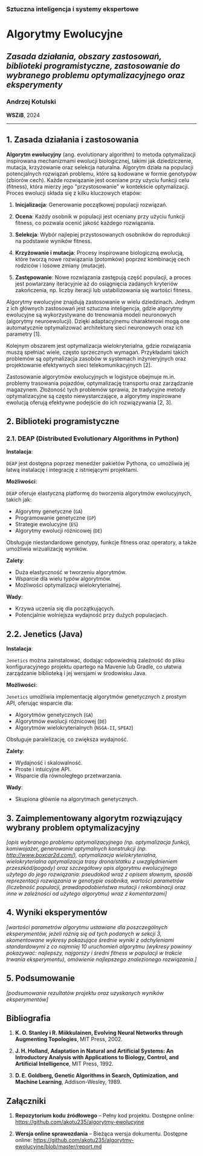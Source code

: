 ### Sztuczna inteligencja i systemy ekspertowe
# Algorytmy Ewolucyjne
## *Zasada działania, obszary zastosowań, biblioteki programistyczne, zastosowanie do wybranego problemu optymalizacyjnego oraz eksperymenty*
### **Andrzej Kotulski**
**WSZiB**, 2024

---


## 1. Zasada działania i zastosowania
**Algorytm ewolucyjny** (ang. evolutionary algorithm) to metoda optymalizacji inspirowana mechanizmami ewolucji biologicznej, takimi jak dziedziczenie, mutacja, krzyżowanie oraz selekcja naturalna. Algorytm działa na populacji potencjalnych rozwiązań problemu, które są kodowane w formie genotypów (zbiorów cech). Każde rozwiązanie jest oceniane przy użyciu funkcji celu (fitness), która mierzy jego "przystosowanie" w kontekście optymalizacji. Proces ewolucji składa się z kilku kluczowych etapów:

1.	**Inicjalizacja**: Generowanie początkowej populacji rozwiązań.

2. **Ocena**: Każdy osobnik w populacji jest oceniany przy użyciu funkcji fitness, co pozwala ocenić jakość każdego rozwiązania.

3. **Selekcja**: Wybór najlepiej przystosowanych osobników do reprodukcji na podstawie wyników fitness.

4. **Krzyżowanie i mutacja**: Procesy inspirowane biologiczną ewolucją, które tworzą nowe rozwiązania (potomków) poprzez kombinację cech rodziców i losowe zmiany (mutacje).

5. **Zastępowanie**: Nowe rozwiązania zastępują część populacji, a proces jest powtarzany iteracyjnie aż do osiągnięcia zadanych kryteriów zakończenia, np. liczby iteracji lub ustabilizowania się wartości fitness.

Algorytmy ewolucyjne znajdują zastosowanie w wielu dziedzinach. Jednym z ich głównych zastosowań jest sztuczna inteligencja, gdzie algorytmy ewolucyjne są wykorzystywane do trenowania modeli neuronowych (algorytmy neuroewolucji). Dzięki adaptacyjnemu charakterowi mogą one automatycznie optymalizować architekturę sieci neuronowych oraz ich parametry [1].

Kolejnym obszarem jest optymalizacja wielokryterialna, gdzie rozwiązania muszą spełniać wiele, często sprzecznych wymagań. Przykładami takich problemów są optymalizacja zasobów w systemach inżynieryjnych oraz projektowanie efektywnych sieci telekomunikacyjnych [2].

Zastosowanie algorytmów ewolucyjnych w logistyce obejmuje m.in. problemy trasowania pojazdów, optymalizację transportu oraz zarządzanie magazynem. Złożoność tych problemów sprawia, że tradycyjne metody optymalizacyjne są często niewystarczające, a algorytmy inspirowane ewolucją oferują efektywne podejście do ich rozwiązywania [2, 3].


## 2. Biblioteki programistyczne

### 2.1. DEAP (Distributed Evolutionary Algorithms in Python)

**Instalacja**:

`DEAP` jest dostępna poprzez menedżer pakietów Pythona, co umożliwia jej łatwą instalację i integrację z istniejącymi projektami.

**Możliwości**:

`DEAP` oferuje elastyczną platformę do tworzenia algorytmów ewolucyjnych, takich jak:

* Algorytmy genetyczne (`GA`)
* Programowanie genetyczne (`GP`)
* Strategie ewolucyjne (`ES`)
* Algorytmy ewolucji różnicowej (`DE`)

Obsługuje niestandardowe genotypy, funkcje fitness oraz operatory, a także umożliwia wizualizację wyników.

**Zalety**:

* Duża elastyczność w tworzeniu algorytmów.
* Wsparcie dla wielu typów algorytmów.
* Możliwości optymalizacji wielokryterialnej.

**Wady**:

* Krzywa uczenia się dla początkujących.
* Potencjalnie wolniejsza wydajność przy dużych populacjach.

## 2.2. Jenetics (Java)

**Instalacja**:

`Jenetics` można zainstalować, dodając odpowiednią zależność do pliku konfiguracyjnego projektu opartego na Mavenie lub Gradle, co ułatwia zarządzanie biblioteką i jej wersjami w środowisku Java.

**Możliwości**:

`Jenetics` umożliwia implementację algorytmów genetycznych z prostym API, oferując wsparcie dla:

* Algorytmów genetycznych (`GA`)
* Algorytmów ewolucji różnicowej (`DE`)
* Algorytmów wielokryterialnych (`NSGA-II`, `SPEA2`)

Obsługuje paralelizację, co zwiększa wydajność.

**Zalety**:

* Wydajność i skalowalność.
* Proste i intuicyjne API.
* Wsparcie dla równoległego przetwarzania.

**Wady**:

* Skupiona głównie na algorytmach genetycznych.


## 3. Zaimplementowany algorytm rozwiązujący wybrany problem optymalizacyjny

*[opis wybranego problemu optymalizacyjnego (np. optymalizacja funkcji, komiwojażer, generowanie optymalnych konstrukcji (np. <http://www.boxcar2d.com/>), optymalizacja wielokryterialna, wielokryterialna optymalizacja trasy drona/statku z uwzględnieniem przeszkód/pogody) oraz szczegółowy opis algorytmu ewolucyjnego użytego do jego rozwiązania: pseudokod wraz z opisem słownym, sposób reprezentacji rozwiązania w genotypie osobnika, wartości parametrów (liczebność populacji, prawdopodobieństwa mutacji i rekombinacji oraz inne w zależności od użytego algorytmu) wraz z komentarzami]*


## 4. Wyniki eksperymentów

*[wartości parametrów algorytmu ustawiane dla poszczególnych eksperymentów, jeżeli różnią się od tych podanych w sekcji 3, skomentowane wykresy pokazujące średnie wyniki z odchyleniami standardowymi z co najmniej 10 uruchomień algorytmu (wykresy powinny pokazywać: najlepszy, najgorszy i średni fitness w populacji w trakcie trwania eksperymentu), omówienie najlepszego znalezionego rozwiązania.]*


## 5. Podsumowanie

*[podsumowanie rezultatów projektu oraz uzyskanych wyników eksperymentów]*

## Bibliografia

1. **K. O. Stanley i R. Miikkulainen, Evolving Neural Networks through Augmenting Topologies**, MIT Press, 2002. 

2. **J. H. Holland, Adaptation in Natural and Artificial Systems: An Introductory Analysis with Applications to Biology, Control, and Artificial Intelligence**, MIT Press, 1992. 

3. **D. E. Goldberg, Genetic Algorithms in Search, Optimization, and Machine Learning**, Addison-Wesley, 1989. 

## Załączniki

1. **Repozytorium kodu źródłowego** – Pełny kod projektu. Dostępne online: <https://github.com/akotu235/algorytmy-ewolucyjne>

2. **Wersja online sprawozdania** – Bieżąca wersja dokumentu. Dostępne online: <https://github.com/akotu235/algorytmy-ewolucyjne/blob/master/report.md>